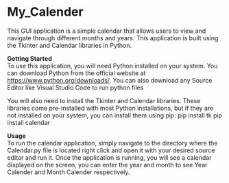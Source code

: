 # My_Calender
This GUI application is a simple calendar that allows users to view and navigate through different months and years. This application is built using the Tkinter and Calendar libraries in Python.

**Getting Started**<br>
To use this application, you will need Python installed on your system. You can download Python from the official website at https://www.python.org/downloads/.
You can also download any Source Editor like Visual Studio Code to run python files

You will also need to install the Tkinter and Calendar libraries. These libraries come pre-installed with most Python installations, but if they are not installed on your system, you can install them using pip:
pip install tk
pip install calendar

**Usage**<br>
To run the calendar application, simply navigate to the directory where the Calendar.py file is located right click and open it with your desired source editor and run it. Once the application is running, you will see a calendar displayed on the screen, you can enter the year and month to see Year Calender and Month Calender respectively.

